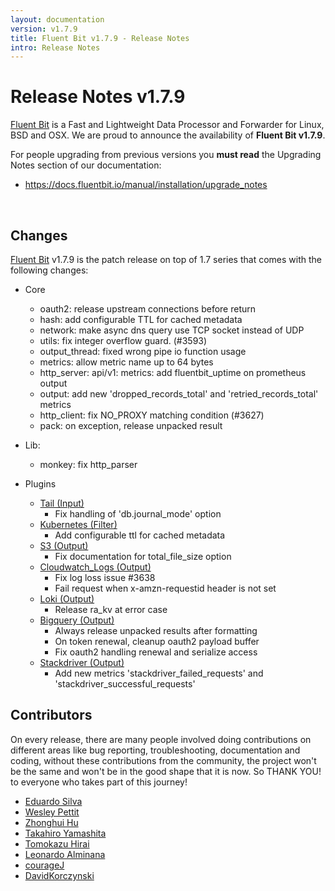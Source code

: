 ```yaml
---
layout: documentation
version: v1.7.9
title: Fluent Bit v1.7.9 - Release Notes
intro: Release Notes
---
```


# Release Notes v1.7.9

[Fluent Bit](http://fluentbit.io) is a Fast and Lightweight Data Processor and Forwarder for Linux, BSD and OSX. We are proud to announce the availability of __Fluent Bit v1.7.9__.

For people upgrading from previous versions you __must read__ the Upgrading Notes section of our documentation:

- <a href="https://docs.fluentbit.io/manual/installation/upgrade_notes">https://docs.fluentbit.io/manual/installation/upgrade_notes</a>

<br>

## Changes

[Fluent Bit](https://fluentbit.io) v1.7.9 is the patch release on top of 1.7 series that comes with the following changes:

 - Core
   - oauth2: release upstream connections before return
   - hash: add configurable TTL for cached metadata
   - network: make async dns query use TCP socket instead of UDP
   - utils: fix integer overflow guard. (#3593)
   - output_thread: fixed wrong pipe io function usage
   - metrics: allow metric name up to 64 bytes
   - http_server: api/v1: metrics: add fluentbit_uptime on prometheus output
   - output: add new 'dropped_records_total' and 'retried_records_total' metrics
   - http_client: fix NO_PROXY matching condition (#3627)
   - pack: on exception, release unpacked result

 - Lib:
   - monkey: fix http_parser

 - Plugins
   - [Tail (Input)](https://docs.fluentbit.io/manual/pipeline/inputs/tail/)
      - Fix handling of 'db.journal_mode' option
   - [Kubernetes (Filter)](https://docs.fluentbit.io/manual/pipeline/filters/kubernetes/)
      - Add configurable ttl for cached metadata
   - [S3 (Output)](https://docs.fluentbit.io/manual/pipeline/outputs/s3/)
      - Fix documentation for total_file_size option
   - [Cloudwatch_Logs (Output)](https://docs.fluentbit.io/manual/pipeline/outputs/cloudwatch_logs/)
      - Fix log loss issue #3638
      - Fail request when x-amzn-requestid header is not set
   - [Loki (Output)](https://docs.fluentbit.io/manual/pipeline/outputs/loki/)
      - Release ra_kv at error case
   - [Bigquery (Output)](https://docs.fluentbit.io/manual/pipeline/outputs/bigquery/)
      - Always release unpacked results after formatting
      - On token renewal, cleanup oauth2 payload buffer
      - Fix oauth2 handling renewal and serialize access
   - [Stackdriver (Output)](https://docs.fluentbit.io/manual/pipeline/outputs/stackdriver/)
      - Add new metrics 'stackdriver_failed_requests' and 'stackdriver_successful_requests'

## Contributors

On every release, there are many people involved doing contributions on different areas like bug reporting, troubleshooting, documentation and coding, without these contributions from the community, the project won't be the same and won't be in the good shape that it is now. So THANK YOU! to everyone who takes part of this journey!

- [Eduardo Silva](https://github.com/edsiper)
- [Wesley Pettit](https://github.com/PettitWesley)
- [Zhonghui Hu](https://github.com/zhonghui12)
- [Takahiro Yamashita](https://github.com/nokute78)
- [Tomokazu Hirai](https://github.com/jedipunkz)
- [Leonardo Alminana](https://github.com/leonardo-albertovich)
- [courageJ](https://github.com/courageJ)
- [DavidKorczynski](https://github.com/DavidKorczynski)
